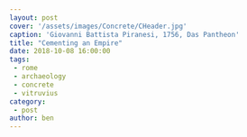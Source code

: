 ```yaml
---
layout: post
cover: '/assets/images/Concrete/CHeader.jpg'
caption: 'Giovanni Battista Piranesi, 1756, Das Pantheon'
title: "Cementing an Empire"
date: 2018-10-08 16:00:00
tags:
 - rome
 - archaeology
 - concrete
 - vitruvius
category:
 - post
author: ben
---
```

